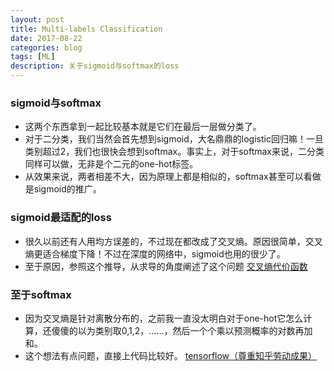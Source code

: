 ```yaml
---
layout: post
title: Multi-labels Classification
date: 2017-08-22
categories: blog
tags: [ML]
description: 关于sigmoid与softmax的loss
---
```


### sigmoid与softmax
- 这两个东西拿到一起比较基本就是它们在最后一层做分类了。
- 对于二分类，我们当然会首先想到sigmoid，大名鼎鼎的logistic回归嘛！一旦类别超过2，我们也很快会想到softmax。事实上，对于softmax来说，二分类同样可以做，无非是个二元的one-hot标签。
- 从效果来说，两者相差不大，因为原理上都是相似的，softmax甚至可以看做是sigmoid的推广。

### sigmoid最适配的loss
- 很久以前还有人用均方误差的，不过现在都改成了交叉熵。原因很简单，交叉熵更适合梯度下降！不过在深度的网络中，sigmoid也用的很少了。
- 至于原因，参照这个推导，从求导的角度阐述了这个问题
[交叉熵代价函数](http://blog.csdn.net/u014313009/article/details/51043064) 

### 至于softmax
- 因为交叉熵是针对离散分布的，之前我一直没太明白对于one-hot它怎么计算，还傻傻的以为类别取0,1,2，……，然后一个个乘以预测概率的对数再加和。
- 这个想法有点问题，直接上代码比较好。
[tensorflow（尊重知乎劳动成果）](https://zhuanlan.zhihu.com/p/27842203)